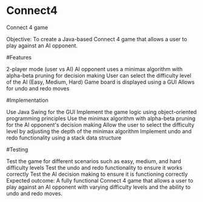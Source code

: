 # Connect4
Connect 4 game 


Objective: To create a Java-based Connect 4 game that allows a user to play against an AI opponent.

#Features

2-player mode (user vs AI)
AI opponent uses a minimax algorithm with alpha-beta pruning for decision making
User can select the difficulty level of the AI (Easy, Medium, Hard)
Game board is displayed using a GUI
Allows for undo and redo moves

#Implementation

Use Java Swing for the GUI
Implement the game logic using object-oriented programming principles
Use the minimax algorithm with alpha-beta pruning for the AI opponent's decision making
Allow the user to select the difficulty level by adjusting the depth of the minimax algorithm
Implement undo and redo functionality using a stack data structure

#Testing

Test the game for different scenarios such as easy, medium, and hard difficulty levels
Test the undo and redo functionality to ensure it works correctly
Test the AI decision making to ensure it is functioning correctly
Expected outcome: A fully functional Connect 4 game that allows a user to play against an AI opponent with varying difficulty levels and the ability to undo and redo moves.
